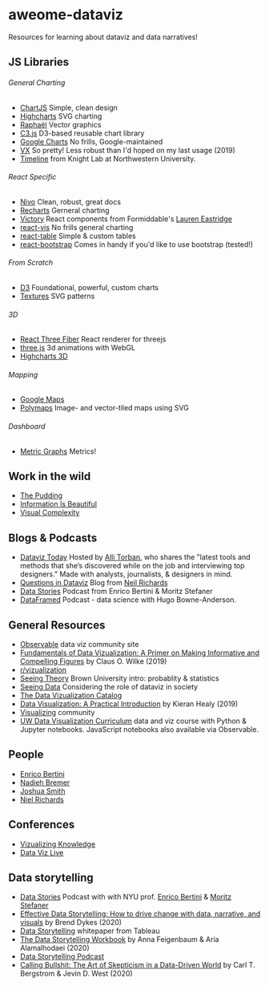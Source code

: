 # aweome-dataviz

Resources for learning about dataviz and data narratives!

## JS Libraries

###### General Charting

- [ChartJS](https://www.chartjs.org/) Simple, clean design
- [Highcharts](https://www.highcharts.com/) SVG charting
- [Raphaël](https://dmitrybaranovskiy.github.io/raphael/) Vector graphics
- [C3.js](https://github.com/c3js/c3) D3-based reusable chart library
- [Google Charts](https://developers.google.com/chart) No frills, Google-maintained
- [VX](https://vx-demo.now.sh/) So pretty! Less robust than I'd hoped on my last usage (2019)
- [Timeline](http://timeline.knightlab.com/) from Knight Lab at Northwestern University.

###### React Specific

- [Nivo](https://nivo.rocks/#/) Clean, robust, great docs
- [Recharts](https://recharts.org/en-US/) Gerneral charting
- [Victory](https://formidable.com/open-source/victory/) React components from Formiddable's [Lauren Eastridge](https://github.com/boygirl)
- [react-vis](https://github.com/uber/react-vis) No frills general charting
- [react-table](https://react-table.tanstack.com/) Simple & custom tables
- [react-bootstrap](https://react-bootstrap.github.io/components/alerts) Comes in handy if you'd like to use bootstrap (tested!)

###### From Scratch

- [D3](https://d3js.org/) Foundational, powerful, custom charts
- [Textures](https://riccardoscalco.it/textures/) SVG patterns

###### 3D

- [React Three Fiber](https://github.com/pmndrs/react-three-fiber) React renderer for threejs
- [three.js](https://threejs.org/) 3d animations with WebGL
- [Highcharts 3D](https://www.highcharts.com/docs/chart-concepts/3d-charts)

###### Mapping

- [Google Maps](https://developers.google.com/maps/documentation/javascript/overview)
- [Polymaps](http://polymaps.org/) Image- and vector-tiled maps using SVG

###### Dashboard

- [Metric Graphs](https://metricsgraphicsjs.org/) Metrics!

## Work in the wild

- [The Pudding](https://pudding.cool/)
- [Information Is Beautiful](https://informationisbeautiful.net/)
- [Visual Complexity](http://www.visualcomplexity.com/vc/)

## Blogs & Podcasts

- [Dataviz Today](https://dataviztoday.com/) Hosted by [Alli Torban](https://dataviztoday.com/about), who shares the "latest tools and methods that she’s discovered while on the job and interviewing top designers." Made with analysts, journalists, & designers in mind.
- [Questions in Dataviz](https://questionsindataviz.com/) Blog from [Neil Richards](https://twitter.com/theneilrichards)
- [Data Stories](https://datastori.es/) Podcast from Enrico Bertini & Moritz Stefaner
- [DataFramed](https://www.datacamp.com/community/podcast) Podcast - data science with Hugo Bowne-Anderson. 

## General Resources

- [Observable](https://observablehq.com/) data viz community site
- [Fundamentals of Data Vizualization: A Primer on Making Informative and Compelling Figures](https://clauswilke.com/dataviz/) by Claus O. Wilke (2019)
- [r/vizualization](https://www.reddit.com/r/visualization/)
- [Seeing Theory](https://seeing-theory.brown.edu/) Brown University intro: probablity & statistics
- [Seeing Data](http://seeingdata.org/) Considering the role of dataviz in society
- [The Data Vizualization Catalog](https://datavizcatalogue.com/resources.html)
- [Data Visualization: A Practical Introduction](https://socviz.co/) by Kieran Healy (2019)
- [Visualizing](https://www.visualizing.org/) community
- [UW Data Visualization Curriculum](https://github.com/uwdata/visualization-curriculum) data and viz course with Python & Jupyter notebooks. JavaScript notebooks also available via Observable.

## People

- [Enrico Bertini](http://enrico.bertini.io/)
- [Nadieh Bremer](https://www.visualcinnamon.com/)
- [Joshua Smith](https://medium.com/@jdsmith5566)
- [Niel Richards](https://questionsindataviz.com/)

## Conferences

- [Vizualizing Knowledge](https://vizknowledge.aalto.fi/)
- [Data Viz Live](https://tucana-global.com/datavizlive-online/)

## Data storytelling

- [Data Stories](http://datastori.es/) Podcast with with NYU prof. [Enrico Bertini](http://enrico.bertini.io/) & [Moritz Stefaner](http://truth-and-beauty.net/)
- [Effective Data Storytelling: How to drive change with data, narrative, and visuals](https://www.effectivedatastorytelling.com/) by Brend Dykes (2020) 
- [Data Storytelling](https://www.tableau.com/data-storytelling) whitepaper from Tableau
- [The Data Storytelling Workbook](https://www.storytellingwithdata.com/) by Anna Feigenbaum & Aria Alamalhodaei (2020)
- [Data Storytelling Podcast](https://www.storytellingwithdata.com/podcast/)
- [Calling Bullshit: The Art of Skepticism in a Data-Driven World](https://www.callingbullshit.org/) by Carl T. Bergstrom & Jevin D. West (2020)
